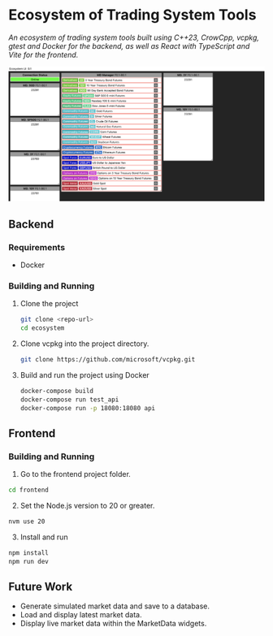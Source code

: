 # Ecosystem of Trading System Tools

_An ecosystem of trading system tools built using C++23, CrowCpp, vcpkg, gtest and Docker for the backend, as well as React with TypeScript and Vite for the frontend._

![Ecosystem UI](assets/Ecosystem%20UI.png "Ecosystem UI")

## Backend

### Requirements

- Docker

### Building and Running

1. Clone the project

   ```bash
   git clone <repo-url>
   cd ecosystem
   ```

2. Clone vcpkg into the project directory.

   ```bash
   git clone https://github.com/microsoft/vcpkg.git
   ```

3. Build and run the project using Docker

   ```bash
   docker-compose build
   docker-compose run test_api
   docker-compose run -p 18080:18080 api
   ```

## Frontend

### Building and Running

1. Go to the frontend project folder.

```bash
cd frontend
```

2. Set the Node.js version to 20 or greater.

```bash
nvm use 20
```

3. Install and run

```bash
npm install
npm run dev
```

## Future Work

- Generate simulated market data and save to a database.
- Load and display latest market data.
- Display live market data within the MarketData widgets.
